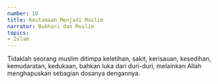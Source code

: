 ```yaml
---
number: 10
title: Keutamaan Menjadi Muslim
narrator: Bukhari dan Muslim
topics:
- Islam
---
```


Tidaklah seorang muslim ditimpa keletihan, sakit, kerisauan, kesedihan, kemudaratan, kedukaan, bahkan luka dari duri-duri, melainkan Allah menghapuskan sebagian dosanya dengannya.

